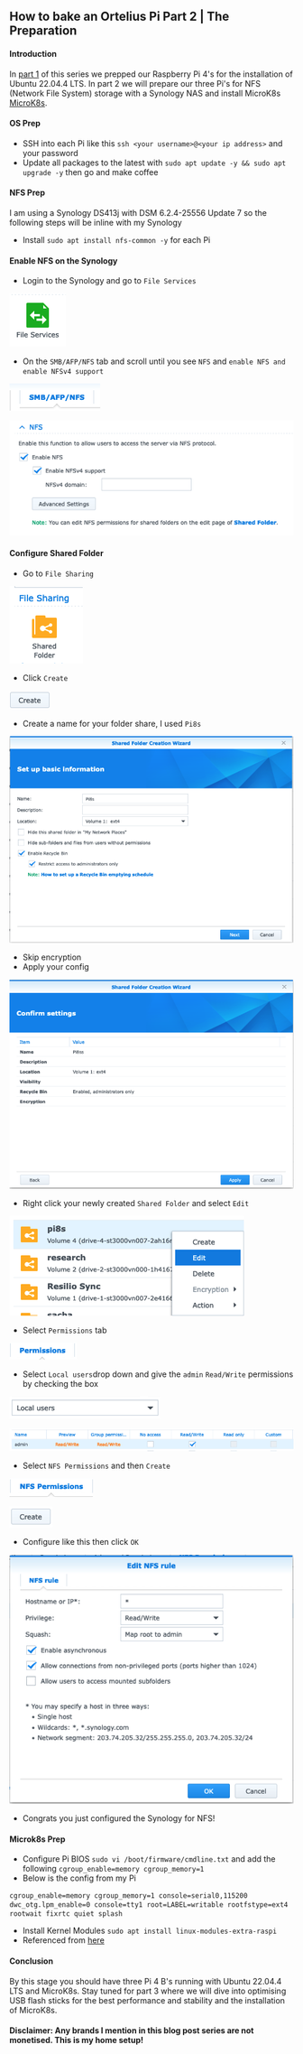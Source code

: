 ## How to bake an Ortelius Pi Part 2 | The Preparation

#### Introduction

In [part 1](https://ortelius.io/blog/2024/03/27/how-to-bake-an-ortelius-pi-part-1-the-hardware/) of this series we prepped our Raspberry Pi 4's for the installation of Ubuntu 22.04.4 LTS. In part 2 we will prepare our three Pi's for NFS (Network File System) storage with a Synology NAS and install MicroK8s [MicroK8s](https://microk8s.io/).

#### OS Prep
- SSH into each Pi like this `ssh <your username>@<your ip address>` and your password
- Update all packages to the latest with `sudo apt update -y && sudo apt upgrade -y` then go and make coffee

#### NFS Prep

I am using a Synology DS413j with DSM 6.2.4-25556 Update 7 so the following steps will be inline with my Synology
- Install `sudo apt install nfs-common -y` for each Pi

#### Enable NFS on the Synology
- Login to the Synology and go to `File Services`

![synology file services](images/how-to-bake-an-ortelius-pi/part02/01-syno-file-services-icon.png)

- On the `SMB/AFP/NFS` tab and scroll until you see `NFS` and `enable NFS and enable NFSv4 support`

![synology nfs services](images/how-to-bake-an-ortelius-pi/part02/02-syno-nfs-enable-tab.png)

![synology nfs services](images/how-to-bake-an-ortelius-pi/part02/03-syno-nfs-enable.png)

#### Configure Shared Folder
- Go to `File Sharing`

![synology file services](images/how-to-bake-an-ortelius-pi/part02/04-syno-file-sharing-icon.png)

- Click `Create`

![synology file services](images/how-to-bake-an-ortelius-pi/part02/05-syno-file-sharing-create.png)

- Create a name for your folder share, I used `Pi8s`

![synology file services](images/how-to-bake-an-ortelius-pi/part02/06-syno-file-sharing-next.png)

- Skip encryption
- Apply your config

![synology file services](images/how-to-bake-an-ortelius-pi/part02/07-syno-file-sharing-confirm.png)

- Right click your newly created `Shared Folder` and select `Edit`

![synology file services](images/how-to-bake-an-ortelius-pi/part02/08-syno-file-share-edit.png)

- Select `Permissions` tab

![synology file services](images/how-to-bake-an-ortelius-pi/part02/09-syno-file-share-permissions.png)

- Select `Local users`drop down and give the  `admin` `Read/Write` permissions by checking the box

![synology file services](images/how-to-bake-an-ortelius-pi/part02/10-syno-file-share-local-users.png)

![synology file services](images/how-to-bake-an-ortelius-pi/part02/11-syno-file-share-admin.png)

- Select `NFS Permissions` and then `Create`

![synology file services](images/how-to-bake-an-ortelius-pi/part02/12-syno-file-share-nfs-permissions.png)

![synology file services](images/how-to-bake-an-ortelius-pi/part02/13-syno-file-share-nfs-create.png)

- Configure like this then click `OK`

![synology file services](images/how-to-bake-an-ortelius-pi/part02/14-syno-file-share-nfs-config.png)

- Congrats you just configured the Synology for NFS!

#### Microk8s Prep
- Configure Pi BIOS `sudo vi /boot/firmware/cmdline.txt` and add the following `cgroup_enable=memory cgroup_memory=1`
- Below is the config from my Pi

```
cgroup_enable=memory cgroup_memory=1 console=serial0,115200 dwc_otg.lpm_enable=0 console=tty1 root=LABEL=writable rootfstype=ext4 rootwait fixrtc quiet splash
```

- Install Kernel Modules `sudo apt install linux-modules-extra-raspi`
- Referenced from [here](https://microk8s.io/docs/install-raspberry-pi)








#### Conclusion

By this stage you should have three Pi 4 B's running with Ubuntu 22.04.4 LTS and MicroK8s. Stay tuned for part 3 where we will dive into optimising USB flash sticks for the best performance and stability and the installation of MicroK8s.

#### Disclaimer: Any brands I mention in this blog post series are not monetised. This is my home setup!
